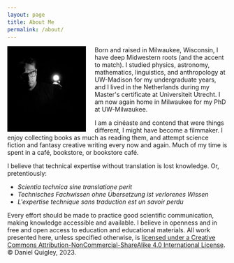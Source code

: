 ```yaml
---
layout: page
title: About Me
permalink: /about/
---
```


<img src="/images/quigley_daniel_one_light.jpg" alt="Profile Picture" style="float: left; margin-right: 20px; width: 180px;">

Born and raised in Milwaukee, Wisconsin, I have deep Midwestern roots (and the accent to match). I studied physics, astronomy, mathematics, linguistics, and anthropology at UW-Madison for my undergraduate years, and I lived in the Netherlands during my Master's certificate at Universiteit Utrecht. I am now again home in Milwaukee for my PhD at UW-Milwaukee.

I am a cinéaste and contend that were things different, I might have become a filmmaker. I enjoy collecting books as much as reading them, and attempt science fiction and fantasy creative writing every now and again. Much of my time is spent in a café, bookstore, or bookstore café.

I believe that technical expertise without translation is lost knowledge. Or, pretentiously:

- _Scientia technica sine translatione perit_
- _Technisches Fachwissen ohne Übersetzung ist verlorenes Wissen_
- _L'expertise technique sans traduction est un savoir perdu_

Every effort should be made to practice good scientific communication, making knowledge accessible and available. I believe in openness and in free and open access to education and educational materials. All work presented here, unless specified otherwise, is [licensed under a Creative Commons Attribution-NonCommercial-ShareAlike 4.0 International License](https://creativecommons.org/licenses/by-nc-sa/4.0/). © Daniel Quigley, 2023. 
